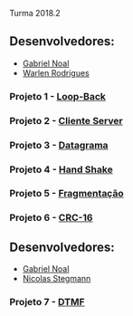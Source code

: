 Turma 2018.2

## Desenvolvedores:
    
  * [Gabriel Noal](https://github.com/gabrielnoal)
  * [Warlen Rodrigues](https://github.com/WarlenRodrigues)

### Projeto 1 - [Loop-Back](https://github.com/gabrielnoal/camada_fisica/tree/master/Projeto1)

### Projeto 2 - [Cliente Server](https://github.com/gabrielnoal/camada_fisica/tree/master/Projeto2)

### Projeto 3 - [Datagrama](https://github.com/gabrielnoal/camada_fisica/tree/master/Projeto3)

### Projeto 4 - [Hand Shake](https://github.com/gabrielnoal/camada_fisica/tree/master/Projeto4)

### Projeto 5 - [Fragmentação](https://github.com/gabrielnoal/camada_fisica/tree/master/Projeto5)

### Projeto 6 - [CRC-16](https://github.com/gabrielnoal/camada_fisica/tree/master/Projeto6)

## Desenvolvedores:
  * [Gabriel Noal](https://github.com/gabrielnoal)
  * [Nicolas Stegmann](https://github.com/nicolasbss)
  
### Projeto 7 - [DTMF](https://github.com/gabrielnoal/camada_fisica/tree/master/Projeto7)
